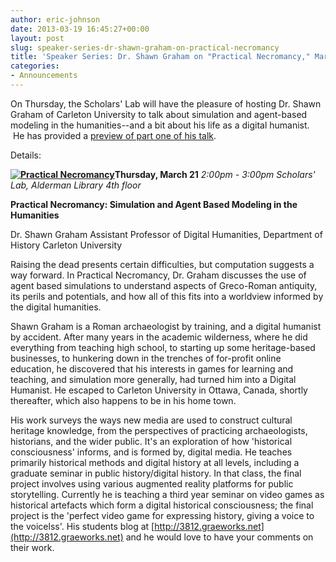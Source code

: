```yaml
---
author: eric-johnson
date: 2013-03-19 16:45:27+00:00
layout: post
slug: speaker-series-dr-shawn-graham-on-practical-necromancy
title: 'Speaker Series: Dr. Shawn Graham on "Practical Necromancy," March 21'
categories:
- Announcements
---
```


On Thursday, the Scholars' Lab will have the pleasure of hosting Dr. Shawn Graham of Carleton University to talk about simulation and agent-based modeling in the humanities--and a bit about his life as a digital humanist.  He has provided a [preview of part one of his talk](http://electricarchaeology.ca/2013/03/19/practical-necromancy-talk-scholarslab-part-i/).

Details:


**[![Practical Necromancy](http://static.scholarslab.org/wp-content/uploads/2013/03/shawngraham21.jpg)](http://static.scholarslab.org/wp-content/uploads/2013/03/shawngraham21.jpg)Thursday, March 21**
_2:00pm - 3:00pm_
_Scholars' Lab, Alderman Library 4th floor_




**Practical Necromancy: Simulation and Agent Based Modeling in the Humanities**




Dr. Shawn Graham
Assistant Professor of Digital Humanities, Department of History
Carleton University




Raising the dead presents certain difficulties, but computation suggests a way forward. In Practical Necromancy, Dr. Graham discusses the use of agent based simulations to understand aspects of Greco-Roman antiquity, its perils and potentials, and how all of this fits into a worldview informed by the digital humanities.




Shawn Graham is a Roman archaeologist by training, and a digital humanist by accident. After many years in the academic wilderness, where he did everything from teaching high school, to starting up some heritage-based businesses, to hunkering down in the trenches of for-profit online education, he discovered that his interests in games for learning and teaching, and simulation more generally, had turned him into a Digital Humanist. He escaped to Carleton University in Ottawa, Canada, shortly thereafter, which also happens to be in his home town.




His work surveys the ways new media are used to construct cultural heritage knowledge, from the perspectives of practicing archaeologists, historians, and the wider public. It's an exploration of how 'historical consciousness' informs, and is formed by, digital media. He teaches primarily historical methods and digital history at all levels, including a graduate seminar in public history/digital history. In that class, the final project involves using various augmented reality platforms for public storytelling. Currently he is teaching a third year seminar on video games as historical artefacts which form a digital historical consciousness; the final project is the 'perfect video game for expressing history, giving a voice to the voicelss'. His students blog at [http://3812.graeworks.net](http://3812.graeworks.net) and he would love to have your comments on their work.
